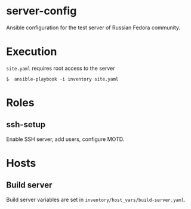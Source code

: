 # server-config

Ansible configuration for the test server of Russian Fedora community.

# Execution

`site.yaml` requires root access to the server

```
$  ansible-playbook -i inventory site.yaml

```

# Roles

## ssh-setup

Enable SSH server, add users, configure MOTD.

# Hosts

## Build server

Build server variables are set in `inventory/host_vars/build-server.yaml`.
